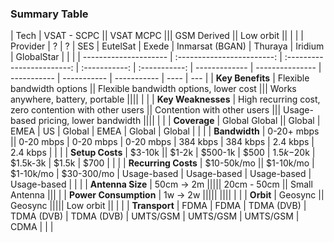 <!-- \begin{landscape} -->

### Summary Table

|          Tech         |                      VSAT - SCPC                       ||                 VSAT MCPC                  |||        GSM Derived         ||        Low orbit        ||     |     |
|        Provider       |             ?              |             ?              |      SES      |    EutelSat   |     Exede     | Inmarsat (BGAN) |   Thuraya   |   Iridium   |  GlobalStar |      |     |
| --------------------- | :------------------------: | :------------------------: | :-----------: | :-----------: | ------------- | --------------- | ----------- | ----------- | ----------- | ---- | --- |
| **Key Benefits**      |               Flexible bandwidth options               ||   Flexible bandwidth options, lower cost   ||| Works anywhere, battery, portable                    ||||   |     |
| **Key Weaknesses**    | High recurring cost, zero contention with other users  ||        Contention with other users         |||  Usage-based pricing, lower bandwidth                                                    ||||   |     |
| **Coverage**          |                 Global         Global                  ||    Global    |      EMEA     | US            | Global          | EMEA        | Global      | Global      |      |     |
| **Bandwidth**         |                       0-20+ mbps                       ||  0-20 mbps   |   0-20 mbps   | 0-20 mbps     | 384 kbps        | 384 kbps    | 2.4 kbps    | 2.4 kbps    |      |     |
| **Setup Costs**       |                         $3-10k                         ||    $1-2k     |    $500-1k    | $500          | $1.5k-$20k      | $1.5k-3k    | $1.5k       | $700        |      |     |
| **Recurring Costs**   |                       $10-50k/mo                       ||  $1-10k/mo   |   $1-10k/mo   | $30-300/mo    | Usage-based     | Usage-based | Usage-based | Usage-based |      |     |
| **Antenna Size**      |                                              50cm -> 2m                                             ||||| 20cm - 50cm              || Small Antenna                 |||   |
| **Power Consumption** |                                               1w -> 2w                                              |||||                                                    ||||   |     |
| **Orbit**             |                        Geosync                         ||                                 Geosync                                  ||||| Low orbit            ||     |     |
| **Transport**         |            FDMA            |            FDMA            |   TDMA (DVB)  |   TDMA (DVB)  | TDMA (DVB)    | UMTS/GSM        | UMTS/GSM    | UMTS/GSM    | CDMA        |      |     |

<!-- \end{landscape} -->
